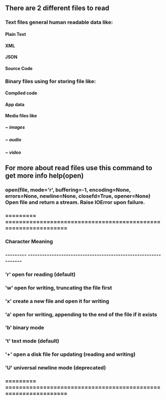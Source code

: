 ## There are 2 different files to read 

### Text files general human readable data like:
#### Plain Text
#### XML
#### JSON
#### Source Code
#### 

### Binary files using for storing file like:
#### Compiled code
#### App data
#### Media files like
##### ~ images
##### ~ audio
##### ~ video 

## For more about read files use this command to get more info help(open)

### open(file, mode='r', buffering=-1, encoding=None, errors=None, newline=None, closefd=True, opener=None) Open file and return a stream.  Raise IOError upon failure.

### ========= ===============================================================
### Character Meaning
### --------- ---------------------------------------------------------------
### 'r'       open for reading (default)
### 'w'       open for writing, truncating the file first
### 'x'       create a new file and open it for writing
### 'a'       open for writing, appending to the end of the file if it exists
### 'b'       binary mode
### 't'       text mode (default)
### '+'       open a disk file for updating (reading and writing)
### 'U'       universal newline mode (deprecated)
### ========= ===============================================================
